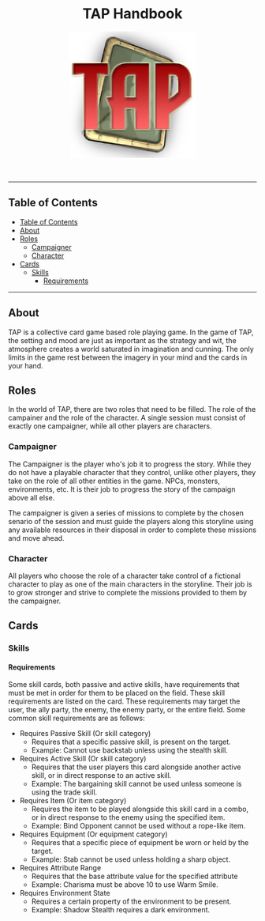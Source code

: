 <h1 align="center">TAP Handbook</h1>

<p align="center">
  <img src="images/logo.png" width="256"/>
</p>

<br/>

---

## Table of Contents
- [Table of Contents](#table-of-contents)
- [About](#about)
- [Roles](#roles)
  - [Campaigner](#campaigner)
  - [Character](#character)
- [Cards](#cards)
  - [Skills](#skills)
    - [Requirements](#requirements)

---

## About

TAP is a collective card game based role playing game. In the game of TAP, the setting and mood are just as important as the strategy and wit, the atmosphere creates a world saturated in imagination and cunning. The only limits in the game rest between the imagery in your mind and the cards in your hand.

## Roles

In the world of TAP, there are two roles that need to be filled. The role of the campainer and the role of the character. A single session must consist of exactly one campaigner, while all other players are characters.

### Campaigner

The Campaigner is the player who's job it to progress the story. While they do not have a playable character that they control, unlike other players, they take on the role of all other entities in the game. NPCs, monsters, environments, etc. It is their job to progress the story of the campaign above all else.

The campaigner is given a series of missions to complete by the chosen senario of the session and must guide the players along this storyline using any available resources in their disposal in order to complete these missions and move ahead.

### Character

All players who choose the role of a character take control of a fictional character to play as one of the main characters in the storyline. Their job is to grow stronger and strive to complete the missions provided to them by the campaigner.

## Cards

### Skills

#### Requirements

Some skill cards, both passive and active skills, have requirements that must be met in order for them to be placed on the field. These skill requirements are listed on the card. These requirements may target the user, the ally party, the enemy, the enemy party, or the entire field. Some common skill requirements are as follows:

* Requires Passive Skill (Or skill category)
  * Requires that a specific passive skill, is present on the target.
  * Example: Cannot use backstab unless using the stealth skill.
* Requires Active Skill (Or skill category)
  * Requires that the user players this card alongside another active skill, or in direct response to an active skill.
  * Example: The bargaining skill cannot be used unless someone is using the trade skill.
* Requires Item (Or item category)
  * Requires the item to be played alongside this skill card in a combo, or in direct response to the enemy using the specified item.
  * Example: Bind Opponent cannot be used without a rope-like item.
* Requires Equipment (Or equipment category)
  * Requires that a specific piece of equipment be worn or held by the target.
  * Example: Stab cannot be used unless holding a sharp object.
* Requires Attribute Range
  * Requires that the base attribute value for the specified attribute 
  * Example: Charisma must be above 10 to use Warm Smile.
* Requires Environment State
  * Requires a certain property of the environment to be present.
  * Example: Shadow Stealth requires a dark environment.